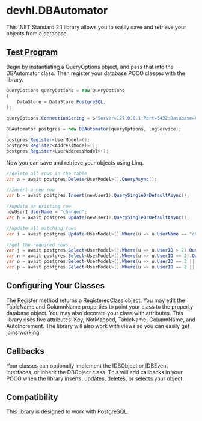# devhl.DBAutomator
This .NET Standard 2.1 library allows you to easily save and retrieve your objects from a database.

## [Test Program](/TestConsole/Program.cs)
Begin by instantiating a QueryOptions object, and pass that into the DBAutomator class.  Then register your database POCO classes with the library.
```csharp
QueryOptions queryOptions = new QueryOptions
{
    DataStore = DataStore.PostgreSQL,          
};

queryOptions.ConnectionString = $"Server=127.0.0.1;Port=5432;Database=AutomatorTest;User ID=postgres;Password={password};";

DBAutomator postgres = new DBAutomator(queryOptions, logService);

postgres.Register<UserModel>();
postgres.Register<AddressModel>();
postgres.Register<UserAddressModel>();
```
 
Now you can save and retrieve your objects using Linq.  
```csharp
//delete all rows in the table
var a = await postgres.Delete<UserModel>().QueryAsync();

//insert a new row
var b = await postgres.Insert(newUser1).QuerySingleOrDefaultAsync();

//update an existing row
newUser1.UserName = "changed";
var h = await postgres.Update(newUser1).QuerySingleOrDefaultAsync();

//update all matching rows
var i = await postgres.Update<UserModel>().Where(u => u.UserName == "changed again", u => u.UserName == "changed").QueryAsync();

//get the required rows
var j = await postgres.Select<UserModel>().Where(u => u.UserID > 2).QueryAsync();
var n = await postgres.Select<UserModel>().Where(u => u.UserID == 2).QueryAsync();
var o = await postgres.Select<UserModel>().Where(u => u.UserID == 2 || u.UserName == "changed again").QueryAsync();
var p = await postgres.Select<UserModel>().Where(u => u.UserID == 2 || u.UserName == "changed again").OrderBy(u => u.UserID).QueryAsync();
```

## Configuring Your Classes
The Register method returns a RegisteredClass object.  You may edit the TableName and ColumnName properties to point your class to the property database object.  You may also decorate your class with attributes.  This library uses five attributes: Key, NotMapped, TableName, ColumnName, and AutoIncrement.  The library will also work with views so you can easily get joins working.  

## Callbacks
Your classes can optionally implement the IDBObject or IDBEvent interfaces, or inherit the DBObject class.  This will add callbacks in your POCO when the library inserts, updates, deletes, or selects your object.

## Compatibility
This library is designed to work with PostgreSQL.